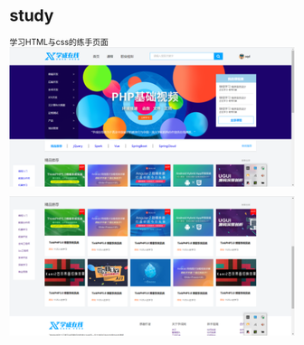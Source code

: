 # study
学习HTML与css的练手页面
<img src="\01.PNG" style="zoom:50%;" />

<img src="\02.PNG" style="zoom:50%;" />
